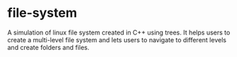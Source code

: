 # file-system
A simulation of linux file system created in C++ using trees. It helps users to create a multi-level file system and lets users to navigate to different levels and create folders and files.
